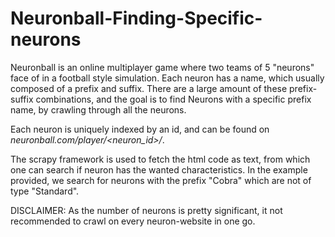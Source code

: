 # Neuronball-Finding-Specific-neurons

Neuronball is an online multiplayer game where two teams of 5 "neurons" face of in a football style simulation. Each neuron has a name, which usually composed of a prefix and suffix. There are a large amount of these prefix-suffix combinations, and the goal is to find Neurons with a specific prefix name, by crawling through all the neurons.

Each neuron is uniquely indexed by an id, and can be found on _neuronball.com/player/<neuron_id>/_.

The scrapy framework is used to fetch the html code as text, from which one can search if neuron has the wanted characteristics. In the example provided, we search for neurons with the prefix "Cobra" which are not of type "Standard". 

DISCLAIMER: As the number of neurons is pretty significant, it not recommended to crawl on every neuron-website in one go.

